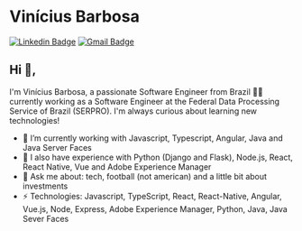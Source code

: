 # Vinícius Barbosa
[![Linkedin Badge](https://img.shields.io/badge/-Linkedin-blue?style=flat-square&logo=Linkedin&logoColor=white&link=https://www.linkedin.com/in/vinicius-barbosa/)](https://www.linkedin.com/in/vinicius-barbosa/)
[![Gmail Badge](https://img.shields.io/badge/-Mail-c14438?style=flat-square&logo=Gmail&logoColor=white&link=mailto:alencarvi@gmail.com)](mailto:alencarvi@gmail.com)

## Hi 👋, 
I'm Vinícius Barbosa, a passionate Software Engineer from Brazil 👨‍💻  currently working as a Software Engineer at the Federal Data Processing Service of Brazil (SERPRO). I'm always curious about learning new technologies!

- 🔭  I’m currently working with Javascript, Typescript, Angular, Java and Java Server Faces
- 🌱  I also have experience with Python (Django and Flask), Node.js, React, React Native, Vue and Adobe Experience Manager
- 💬  Ask me about: tech, football (not american) and a little bit about investments
-  ⚡  Technologies: Javascript, TypeScript, React, React-Native, Angular, Vue.js, Node, Express, Adobe Experience Manager, Python, Java, Java Sever Faces
